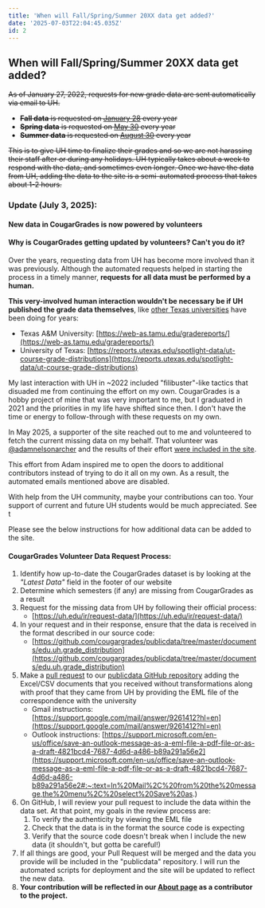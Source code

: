 ```yaml
---
title: 'When will Fall/Spring/Summer 20XX data get added?'
date: '2025-07-03T22:04:45.035Z'
id: 2
---
```


## When will Fall/Spring/Summer 20XX data get added?

<s rel="outdated">

As of January 27, 2022, requests for new grade data are sent automatically via email to UH.

- **Fall data** is requested on <ins>January 28</ins> every year
- **Spring data** is requested on <ins>May 30</ins> every year
- **Summer data** is requested on <ins>August 30</ins> every year

This is to give UH time to finalize their grades and so we are not harassing their staff after or during any holidays. UH typically takes about a week to respond with the data, and sometimes even longer. Once we have the data from UH, adding the data to the site is a semi-automated process that takes about 1-2 hours.

</s>

### Update (July 3, 2025):

#### New data in CougarGrades is now powered by volunteers



#### Why is CougarGrades getting updated by volunteers? Can't you do it?

Over the years, requesting data from UH has become more involved than it was previously. Although the automated requests helped in starting the process in a timely manner, **requests for all data must be performed by a human.**

**This very-involved human interaction wouldn't be necessary be if UH published the grade data themselves**, like [other Texas universities](https://www.google.com/search?q=site%3A*.edu+texas+grade+distribution) have been doing for years:
- Texas A&amp;M University: [https://web-as.tamu.edu/gradereports/](https://web-as.tamu.edu/gradereports/)
- University of Texas: [https://reports.utexas.edu/spotlight-data/ut-course-grade-distributions](https://reports.utexas.edu/spotlight-data/ut-course-grade-distributions)

My last interaction with UH in ~2022 included "filibuster"-like tactics that disuaded me from continuing the effort on my own. CougarGrades is a hobby project of mine that was very important to me, but I graduated in 2021 and the priorities in my life have shifted since then. I don't have the time or energy to follow-through with these requests on my own.

In May 2025, a supporter of the site reached out to me and volunteered to fetch the current missing data on my behalf. That volunteer was [@adamnelsonarcher](https://github.com/adamnelsonarcher) and the results of their effort [were included in the site](https://github.com/cougargrades/publicdata/pull/47).

This effort from Adam inspired me to open the doors to additional contributors instead of trying to do it all on my own. As a result, the automated emails mentioned above are disabled.

With help from the UH community, maybe your contributions can too. Your support of current and future UH students would be much appreciated. See t

Please see the below instructions for how additional data can be added to the site.

#### CougarGrades Volunteer Data Request Process:

1. Identify how up-to-date the CougarGrades dataset is by looking at the _"Latest Data"_ field in the footer of our website
1. Determine which semesters (if any) are missing from CougarGrades as a result
1. Request for the missing data from UH by following their official process:
    - [https://uh.edu/ir/request-data/](https://uh.edu/ir/request-data/)
1. In your request and in their response, ensure that the data is received in the format described in our source code:
    - [https://github.com/cougargrades/publicdata/tree/master/documents/edu.uh.grade_distribution](https://github.com/cougargrades/publicdata/tree/master/documents/edu.uh.grade_distribution)
1. Make a [pull request](https://docs.github.com/en/pull-requests/collaborating-with-pull-requests/proposing-changes-to-your-work-with-pull-requests/about-pull-requests) to our [publicdata GitHub repository](https://github.com/cougargrades/publicdata) adding the Excel/CSV documents that you received without transformations along with proof that they came from UH by providing the EML file of the correspondence with the university
    - Gmail instructions: [https://support.google.com/mail/answer/9261412?hl=en](https://support.google.com/mail/answer/9261412?hl=en)
    - Outlook instructions: [https://support.microsoft.com/en-us/office/save-an-outlook-message-as-a-eml-file-a-pdf-file-or-as-a-draft-4821bcd4-7687-4d6d-a486-b89a291a56e2](https://support.microsoft.com/en-us/office/save-an-outlook-message-as-a-eml-file-a-pdf-file-or-as-a-draft-4821bcd4-7687-4d6d-a486-b89a291a56e2#:~:text=In%20Mail%2C%20from%20the%20message,the%20menu%2C%20select%20Save%20as.)
1. On GitHub, I will review your pull request to include the data within the data set. At that point, my goals in the review process are:
    1. To verify the authenticity by viewing the EML file
    1. Check that the data is in the format the source code is expecting
    1. Verify that the source code doesn't break when I include the new data (it shouldn't, but gotta be careful!)
1. If all things are good, your Pull Request will be merged and the data you provide will be included in the "publicdata" repository. I will run the automated scripts for deployment and the site will be updated to reflect the new data.
1. **Your contribution will be reflected in our [About page](/about) as a contributor to the project.**
